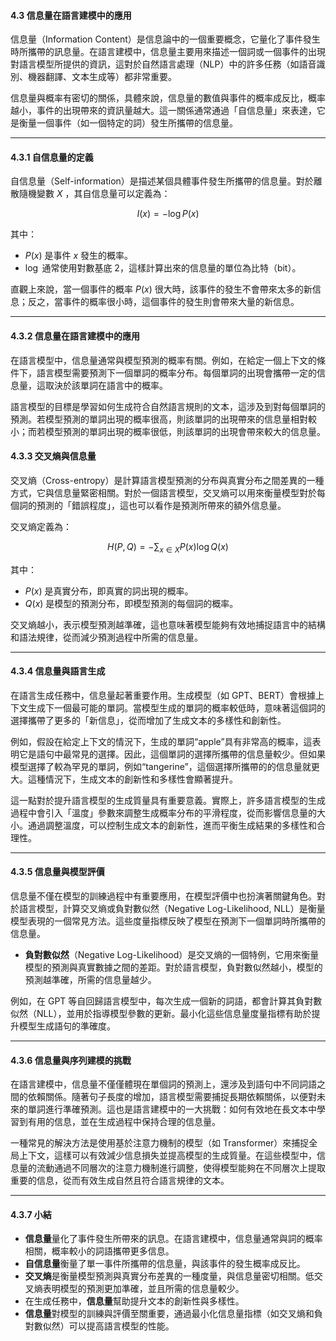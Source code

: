 #### **4.3 信息量在語言建模中的應用**

信息量（Information Content）是信息論中的一個重要概念，它量化了事件發生時所攜帶的訊息量。在語言建模中，信息量主要用來描述一個詞或一個事件的出現對語言模型所提供的資訊，這對於自然語言處理（NLP）中的許多任務（如語音識別、機器翻譯、文本生成等）都非常重要。

信息量與概率有密切的關係，具體來說，信息量的數值與事件的概率成反比，概率越小，事件的出現帶來的資訊量越大。這一關係通常通過「自信息量」來表達，它是衡量一個事件（如一個特定的詞）發生所攜帶的信息量。

---

#### **4.3.1 自信息量的定義**

自信息量（Self-information）是描述某個具體事件發生所攜帶的信息量。對於離散隨機變數  $X$ ，其自信息量可以定義為：


```math
I(x) = -\log P(x)

```

其中：
-  $P(x)$  是事件  $x$  發生的概率。
-  $\log$  通常使用對數基底 2，這樣計算出來的信息量的單位為比特（bit）。

直觀上來說，當一個事件的概率  $P(x)$  很大時，該事件的發生不會帶來太多的新信息；反之，當事件的概率很小時，這個事件的發生則會帶來大量的新信息。

---

#### **4.3.2 信息量在語言建模中的應用**

在語言模型中，信息量通常與模型預測的概率有關。例如，在給定一個上下文的條件下，語言模型需要預測下一個單詞的概率分布。每個單詞的出現會攜帶一定的信息量，這取決於該單詞在語言中的概率。

語言模型的目標是學習如何生成符合自然語言規則的文本，這涉及到對每個單詞的預測。若模型預測的單詞出現的概率很高，則該單詞的出現帶來的信息量相對較小；而若模型預測的單詞出現的概率很低，則該單詞的出現會帶來較大的信息量。

#### **4.3.3 交叉熵與信息量**

交叉熵（Cross-entropy）是計算語言模型預測的分布與真實分布之間差異的一種方式，它與信息量緊密相關。對於一個語言模型，交叉熵可以用來衡量模型對於每個詞的預測的「錯誤程度」，這也可以看作是預測所帶來的額外信息量。

交叉熵定義為：


```math
H(P, Q) = - \sum_{x \in X} P(x) \log Q(x)

```

其中：
-  $P(x)$  是真實分布，即真實的詞出現的概率。
-  $Q(x)$  是模型的預測分布，即模型預測的每個詞的概率。

交叉熵越小，表示模型預測越準確，這也意味著模型能夠有效地捕捉語言中的結構和語法規律，從而減少預測過程中所需的信息量。

---

#### **4.3.4 信息量與語言生成**

在語言生成任務中，信息量起著重要作用。生成模型（如 GPT、BERT）會根據上下文生成下一個最可能的單詞。當模型生成的單詞的概率較低時，意味著這個詞的選擇攜帶了更多的「新信息」，從而增加了生成文本的多樣性和創新性。

例如，假設在給定上下文的情況下，生成的單詞“apple”具有非常高的概率，這表明它是語句中最常見的選擇。因此，這個單詞的選擇所攜帶的信息量較少。但如果模型選擇了較為罕見的單詞，例如“tangerine”，這個選擇所攜帶的的信息量就更大。這種情況下，生成文本的創新性和多樣性會顯著提升。

這一點對於提升語言模型的生成質量具有重要意義。實際上，許多語言模型的生成過程中會引入「溫度」參數來調整生成概率分布的平滑程度，從而影響信息量的大小。通過調整溫度，可以控制生成文本的創新性，進而平衡生成結果的多樣性和合理性。

---

#### **4.3.5 信息量與模型評價**

信息量不僅在模型的訓練過程中有重要應用，在模型評價中也扮演著關鍵角色。對於語言模型，計算交叉熵或負對數似然（Negative Log-Likelihood, NLL）是衡量模型表現的一個常見方法。這些度量指標反映了模型在預測下一個單詞時所攜帶的信息量。

- **負對數似然**（Negative Log-Likelihood）是交叉熵的一個特例，它用來衡量模型的預測與真實數據之間的差距。對於語言模型，負對數似然越小，模型的預測越準確，所需的信息量越少。

例如，在 GPT 等自回歸語言模型中，每次生成一個新的詞語，都會計算其負對數似然（NLL），並用於指導模型參數的更新。最小化這些信息量度量指標有助於提升模型生成語句的準確度。

---

#### **4.3.6 信息量與序列建模的挑戰**

在語言建模中，信息量不僅僅體現在單個詞的預測上，還涉及到語句中不同詞語之間的依賴關係。隨著句子長度的增加，語言模型需要捕捉長期依賴關係，以便對未來的單詞進行準確預測。這也是語言建模中的一大挑戰：如何有效地在長文本中學習到有用的信息，並在生成過程中保持合理的信息量。

一種常見的解決方法是使用基於注意力機制的模型（如 Transformer）來捕捉全局上下文，這樣可以有效減少信息損失並提高模型的生成質量。在這些模型中，信息量的流動通過不同層次的注意力機制進行調整，使得模型能夠在不同層次上提取重要的信息，從而有效生成自然且符合語言規律的文本。

---

#### **4.3.7 小結**

- **信息量**量化了事件發生所帶來的訊息。在語言建模中，信息量通常與詞的概率相關，概率較小的詞語攜帶更多信息。
- **自信息量**衡量了單一事件所攜帶的信息量，與該事件的發生概率成反比。
- **交叉熵**是衡量模型預測與真實分布差異的一種度量，與信息量密切相關。低交叉熵表明模型的預測更加準確，並且所需的信息量較少。
- 在生成任務中，**信息量**幫助提升文本的創新性與多樣性。
- **信息量**對模型的訓練與評價至關重要，通過最小化信息量指標（如交叉熵和負對數似然）可以提高語言模型的性能。